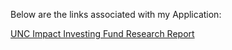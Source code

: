Below are the links associated with my Application:

[UNC Impact Investing Fund Research Report](https://drive.google.com/file/d/1SQyevPaN1MK4mysADC-f3OBKybaWJ63f/view?usp=sharing)
